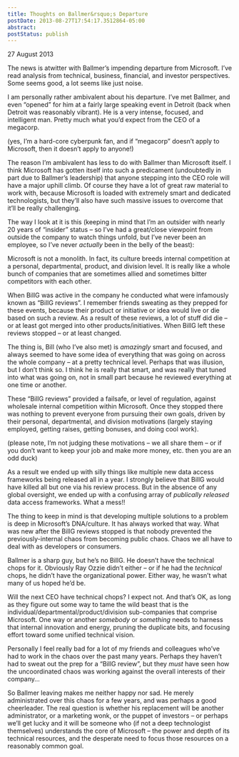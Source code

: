 ```yaml
---
title: Thoughts on Ballmer&rsquo;s Departure
postDate: 2013-08-27T17:54:17.3512864-05:00
abstract: 
postStatus: publish
---
```

27 August 2013

The news is atwitter with Ballmer’s impending departure from Microsoft. I’ve read analysis from technical, business, financial, and investor perspectives. Some seems good, a lot seems like just noise.

I am personally rather ambivalent about his departure. I’ve met Ballmer, and even “opened” for him at a fairly large speaking event in Detroit (back when Detroit was reasonably vibrant). He is a very intense, focused, and intelligent man. Pretty much what you’d expect from the CEO of a megacorp.

(yes, I’m a hard-core cyberpunk fan, and if “megacorp” doesn’t apply to Microsoft, then it doesn’t apply to anyone!)

The reason I’m ambivalent has less to do with Ballmer than Microsoft itself. I think Microsoft has gotten itself into such a predicament (undoubtedly in part due to Ballmer’s leadership) that anyone stepping into the CEO role will have a major uphill climb. Of course they have a lot of great raw material to work with, because Microsoft is loaded with extremely smart and dedicated technologists, but they’ll also have such massive issues to overcome that it’ll be really challenging.

The way I look at it is this (keeping in mind that I’m an outsider with nearly 20 years of “insider” status – so I’ve had a great/close viewpoint from outside the company to watch things unfold, but I’ve never been an employee, so I’ve never *actually* been in the belly of the beast):

Microsoft is not a monolith. In fact, its culture breeds internal competition at a personal, departmental, product, and division level. It is really like a whole bunch of companies that are sometimes allied and sometimes bitter competitors with each other.

When BillG was active in the company he conducted what were infamously known as “BillG reviews”. I remember friends sweating as they prepped for these events, because their product or initiative or idea would live or die based on such a review. As a result of these reviews, a lot of stuff did die – or at least got merged into other products/initiatives. When BillG left these reviews stopped – or at least changed.

The thing is, Bill (who I’ve also met) is *amazingly* smart and focused, and always seemed to have some idea of everything that was going on across the whole company – at a pretty technical level. Perhaps that was illusion, but I don’t think so. I think he is really that smart, and was really that tuned into what was going on, not in small part because he reviewed everything at one time or another.

These “BillG reviews” provided a failsafe, or level of regulation, against wholesale internal competition within Microsoft. Once they stopped there was nothing to prevent everyone from pursuing their own goals, driven by their personal, departmental, and division motivations (largely staying employed, getting raises, getting bonuses, and doing cool work).

(please note, I’m not judging these motivations – we all share them – or if you don’t want to keep your job and make more money, etc. then you are an odd duck)

As a result we ended up with silly things like multiple new data access frameworks being released all in a year. I strongly believe that BillG would have killed all but one via his review process. But in the absence of any global oversight, we ended up with a confusing array of *publically released* data access frameworks. What a mess!!

The thing to keep in mind is that developing multiple solutions to a problem is deep in Microsoft’s DNA/culture. It has always worked that way. What was new after the BillG reviews stopped is that nobody prevented the previously-internal chaos from becoming public chaos. Chaos we all have to deal with as developers or consumers.

Ballmer is a sharp guy, but he’s no BillG. He doesn’t have the technical chops for it. Obviously Ray Ozzie didn’t either – or if he had the *technical* chops, he didn’t have the organizational power. Either way, he wasn’t what many of us hoped he’d be.

Will the next CEO have technical chops? I expect not. And that’s OK, as long as they figure out some way to tame the wild beast that is the individual/departmental/product/division sub-companies that comprise Microsoft. One way or another *somebody* or *something* needs to harness that internal innovation and energy, pruning the duplicate bits, and focusing effort toward some unified technical vision.

Personally I feel really bad for a lot of my friends and colleagues who’ve had to work in the chaos over the past many years. Perhaps they haven’t had to sweat out the prep for a “BillG review”, but they *must* have seen how the uncoordinated chaos was working against the overall interests of their company…

So Ballmer leaving makes me neither happy nor sad. He merely administrated over this chaos for a few years, and was perhaps a good cheerleader. The real question is whether his replacement will be another administrator, or a marketing wonk, or the puppet of investors – or perhaps we’ll get lucky and it will be someone who (if not a deep technologist themselves) understands the core of Microsoft – the power and depth of its technical resources, and the desperate need to focus those resources on a reasonably common goal.
